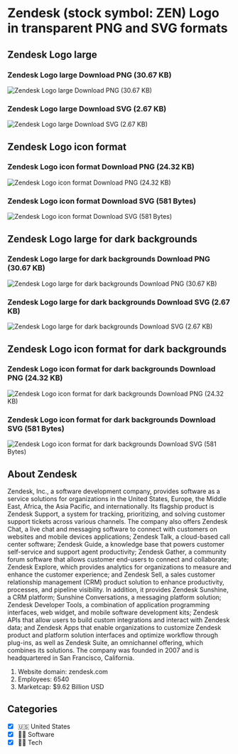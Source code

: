 # Zendesk (stock symbol: ZEN) Logo in transparent PNG and SVG formats

## Zendesk Logo large

### Zendesk Logo large Download PNG (30.67 KB)

![Zendesk Logo large Download PNG (30.67 KB)](/img/orig/ZEN_BIG-9adadd8d.png)

### Zendesk Logo large Download SVG (2.67 KB)

![Zendesk Logo large Download SVG (2.67 KB)](/img/orig/ZEN_BIG-25575337.svg)

## Zendesk Logo icon format

### Zendesk Logo icon format Download PNG (24.32 KB)

![Zendesk Logo icon format Download PNG (24.32 KB)](/img/orig/ZEN-3d4103f3.png)

### Zendesk Logo icon format Download SVG (581 Bytes)

![Zendesk Logo icon format Download SVG (581 Bytes)](/img/orig/ZEN-c01879dc.svg)

## Zendesk Logo large for dark backgrounds

### Zendesk Logo large for dark backgrounds Download PNG (30.67 KB)

![Zendesk Logo large for dark backgrounds Download PNG (30.67 KB)](/img/orig/ZEN_BIG.D-d60ab9fe.png)

### Zendesk Logo large for dark backgrounds Download SVG (2.67 KB)

![Zendesk Logo large for dark backgrounds Download SVG (2.67 KB)](/img/orig/ZEN_BIG.D-8c16bc04.svg)

## Zendesk Logo icon format for dark backgrounds

### Zendesk Logo icon format for dark backgrounds Download PNG (24.32 KB)

![Zendesk Logo icon format for dark backgrounds Download PNG (24.32 KB)](/img/orig/ZEN.D-ddf0c8e4.png)

### Zendesk Logo icon format for dark backgrounds Download SVG (581 Bytes)

![Zendesk Logo icon format for dark backgrounds Download SVG (581 Bytes)](/img/orig/ZEN.D-70a5c8dc.svg)

## About Zendesk

Zendesk, Inc., a software development company, provides software as a service solutions for organizations in the United States, Europe, the Middle East, Africa, the Asia Pacific, and internationally. Its flagship product is Zendesk Support, a system for tracking, prioritizing, and solving customer support tickets across various channels. The company also offers Zendesk Chat, a live chat and messaging software to connect with customers on websites and mobile devices applications; Zendesk Talk, a cloud-based call center software; Zendesk Guide, a knowledge base that powers customer self-service and support agent productivity; Zendesk Gather, a community forum software that allows customer end-users to connect and collaborate; Zendesk Explore, which provides analytics for organizations to measure and enhance the customer experience; and Zendesk Sell, a sales customer relationship management (CRM) product solution to enhance productivity, processes, and pipeline visibility. In addition, it provides Zendesk Sunshine, a CRM platform; Sunshine Conversations, a messaging platform solution; Zendesk Developer Tools, a combination of application programming interfaces, web widget, and mobile software development kits; Zendesk APIs that allow users to build custom integrations and interact with Zendesk data; and Zendesk Apps that enable organizations to customize Zendesk product and platform solution interfaces and optimize workflow through plug-ins, as well as Zendesk Suite, an omnichannel offering, which combines its solutions. The company was founded in 2007 and is headquartered in San Francisco, California.

1. Website domain: zendesk.com
2. Employees: 6540
3. Marketcap: $9.62 Billion USD


## Categories
- [x] 🇺🇸 United States
- [x] 👨‍💻 Software
- [x] 👩‍💻 Tech

